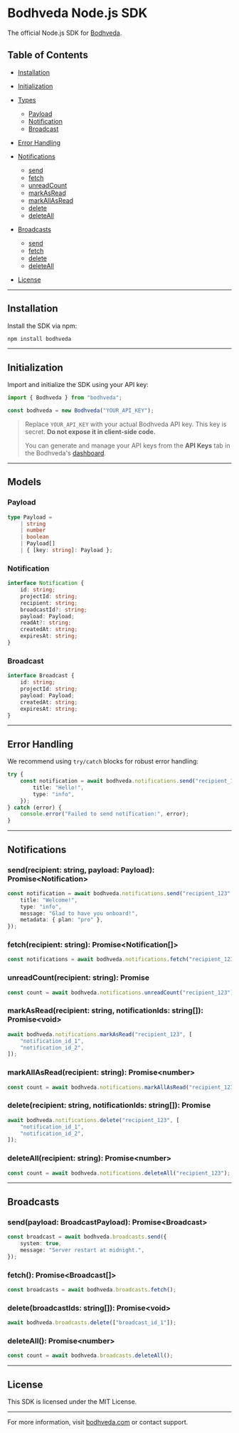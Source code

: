 # Bodhveda Node.js SDK

The official Node.js SDK for [Bodhveda](https://bodhveda.com).

## Table of Contents

-   [Installation](#installation)
-   [Initialization](#initialization)
-   [Types](#types)
    -   [Payload](#payload)
    -   [Notification](#notification)
    -   [Broadcast](#broadcast)
-   [Error Handling](#error-handling)
-   [Notifications](#notifications)

    -   [send](#send)
    -   [fetch](#fetch)
    -   [unreadCount](#unreadcount)
    -   [markAsRead](#markasread)
    -   [markAllAsRead](#markallasread)
    -   [delete](#delete)
    -   [deleteAll](#deleteall)

-   [Broadcasts](#broadcasts)

    -   [send](#send-1)
    -   [fetch](#fetch-1)
    -   [delete](#delete-1)
    -   [deleteAll](#deleteall-1)

-   [License](#license)

---

## Installation

Install the SDK via npm:

```bash
npm install bodhveda
```

---

## Initialization

Import and initialize the SDK using your API key:

```ts
import { Bodhveda } from "bodhveda";

const bodhveda = new Bodhveda("YOUR_API_KEY");
```

> Replace `YOUR_API_KEY` with your actual Bodhveda API key. This key is secret. **Do not expose it in client-side code.**
>
> You can generate and manage your API keys from the **API Keys** tab in the Bodhveda's [dashboard](https://web.bodhveda.com/api-keys).

---

## Models

### Payload

```ts
type Payload =
    | string
    | number
    | boolean
    | Payload[]
    | { [key: string]: Payload };
```

### Notification

```ts
interface Notification {
    id: string;
    projectId: string;
    recipient: string;
    broadcastId?: string;
    payload: Payload;
    readAt?: string;
    createdAt: string;
    expiresAt: string;
}
```

### Broadcast

```ts
interface Broadcast {
    id: string;
    projectId: string;
    payload: Payload;
    createdAt: string;
    expiresAt: string;
}
```

---

## Error Handling

We recommend using `try/catch` blocks for robust error handling:

```ts
try {
    const notification = await bodhveda.notifications.send("recipient_123", {
        title: "Hello!",
        type: "info",
    });
} catch (error) {
    console.error("Failed to send notification:", error);
}
```

---

## Notifications

### send(recipient: string, payload: Payload): Promise\<Notification>

```ts
const notification = await bodhveda.notifications.send("recipient_123", {
    title: "Welcome!",
    type: "info",
    message: "Glad to have you onboard!",
    metadata: { plan: "pro" },
});
```

### fetch(recipient: string): Promise\<Notification\[]>

```ts
const notifications = await bodhveda.notifications.fetch("recipient_123");
```

### unreadCount(recipient: string): Promise<number>

```ts
const count = await bodhveda.notifications.unreadCount("recipient_123");
```

### markAsRead(recipient: string, notificationIds: string\[]): Promise\<void>

```ts
await bodhveda.notifications.markAsRead("recipient_123", [
    "notification_id_1",
    "notification_id_2",
]);
```

### markAllAsRead(recipient: string): Promise\<number>

```ts
const count = await bodhveda.notifications.markAllAsRead("recipient_123");
```

### delete(recipient: string, notificationIds: string\[]): Promise<number>

```ts
await bodhveda.notifications.delete("recipient_123", [
    "notification_id_1",
    "notification_id_2",
]);
```

### deleteAll(recipient: string): Promise\<number>

```ts
const count = await bodhveda.notifications.deleteAll("recipient_123");
```

---

## Broadcasts

### send(payload: BroadcastPayload): Promise\<Broadcast>

```ts
const broadcast = await bodhveda.broadcasts.send({
    system: true,
    message: "Server restart at midnight.",
});
```

### fetch(): Promise\<Broadcast\[]>

```ts
const broadcasts = await bodhveda.broadcasts.fetch();
```

### delete(broadcastIds: string\[]): Promise\<void>

```ts
await bodhveda.broadcasts.delete(["broadcast_id_1"]);
```

### deleteAll(): Promise\<number>

```ts
const count = await bodhveda.broadcasts.deleteAll();
```

---

## License

This SDK is licensed under the MIT License.

---

For more information, visit [bodhveda.com](https://bodhveda.com) or contact support.
